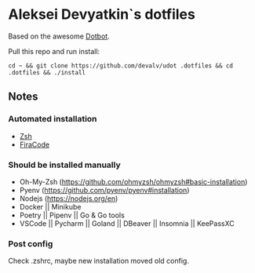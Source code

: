 # Aleksei Devyatkin`s dotfiles

Based on the awesome [Dotbot](https://github.com/anishathalye/dotbot).

Pull this repo and run install:

```shell
cd ~ && git clone https://github.com/devalv/udot .dotfiles && cd .dotfiles && ./install
```

## Notes

### Automated installation

* [Zsh](https://www.zsh.org)
* [FiraCode](https://github.com/tonsky/FiraCode)

### Should be installed manually
* Oh-My-Zsh (https://github.com/ohmyzsh/ohmyzsh#basic-installation)
* Pyenv (https://github.com/pyenv/pyenv#installation)
* Nodejs (https://nodejs.org/en)
* Docker || Minikube
* Poetry || Pipenv || Go & Go tools
* VSCode || Pycharm || Goland || DBeaver || Insomnia || KeePassXC

### Post config
Check .zshrc, maybe new installation moved old config.
